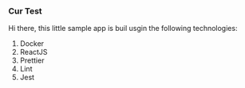 ### Cur Test

Hi there, this little sample app is buil usgin the following technologies:

1. Docker
2. ReactJS
3. Prettier
4. Lint
5. Jest
